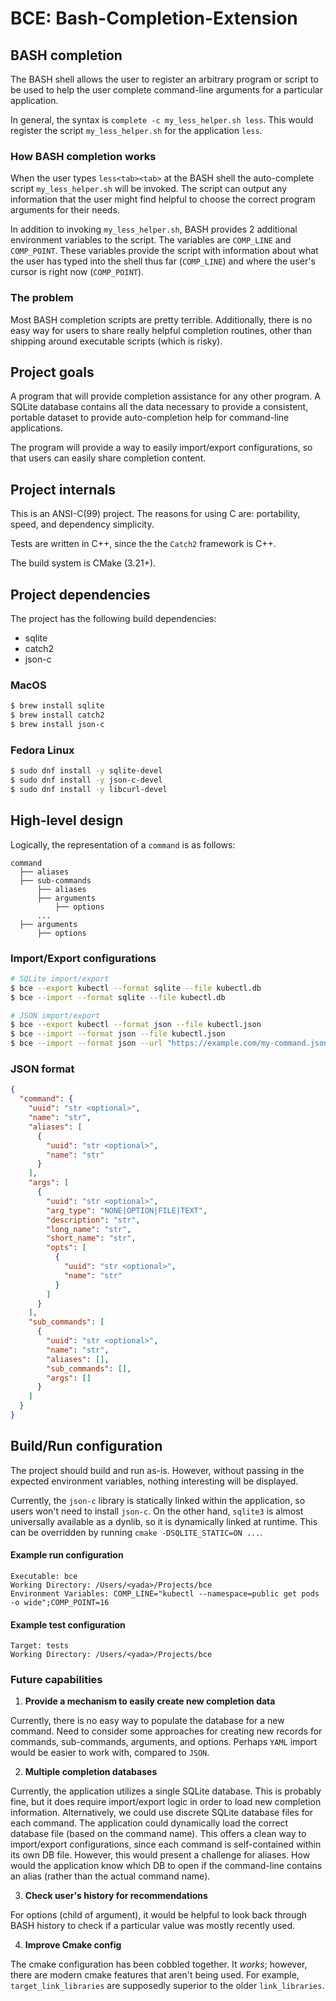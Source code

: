 # BCE: Bash-Completion-Extension

## BASH completion

The BASH shell allows the user to register an arbitrary program 
or script to be used to help the user complete command-line arguments
for a particular application.

In general, the syntax is `complete -c my_less_helper.sh less`.
This would register the script `my_less_helper.sh` for the application `less`.

### How BASH completion works

When the user types `less<tab><tab>` at the BASH shell the 
auto-complete script `my_less_helper.sh` will be invoked. The script
can output any information that the user might find helpful to choose 
the correct program arguments for their needs.

In addition to invoking `my_less_helper.sh`, BASH provides 2 additional
environment variables to the script. The variables are `COMP_LINE` and 
`COMP_POINT`. These variables provide the script with information about
what the user has typed into the shell thus far (`COMP_LINE`) and where
the user's cursor is right now (`COMP_POINT`).

### The problem

Most BASH completion scripts are pretty terrible. Additionally, there
is no easy way for users to share really helpful completion routines,
other than shipping around executable scripts (which is risky).

## Project goals

A program that will provide completion assistance for any other program.
A SQLite database contains all the data necessary to provide a consistent,
portable dataset to provide auto-completion help for command-line applications.

The program will provide a way to easily import/export configurations, so
that users can easily share completion content.

## Project internals

This is an ANSI-C(99) project. The reasons for using C are: portability,
speed, and dependency simplicity.

Tests are written in C++, since the the `Catch2` framework is C++.

The build system is CMake (3.21+).

## Project dependencies

The project has the following build dependencies:

- sqlite
- catch2
- json-c

### MacOS

```bash
$ brew install sqlite
$ brew install catch2
$ brew install json-c
```

### Fedora Linux

```bash
$ sudo dnf install -y sqlite-devel
$ sudo dnf install -y json-c-devel
$ sudo dnf install -y libcurl-devel
```

## High-level design

Logically, the representation of a `command` is as follows:

```
command
  ├── aliases
  ├── sub-commands
      ├── aliases
      ├── arguments
          ├── options
      ...
  ├── arguments
      ├── options
```

### Import/Export configurations

```bash
# SQLite import/export
$ bce --export kubectl --format sqlite --file kubectl.db
$ bce --import --format sqlite --file kubectl.db

# JSON import/export
$ bce --export kubectl --format json --file kubectl.json
$ bce --import --format json --file kubectl.json
$ bce --import --format json --url "https://example.com/my-command.json"
```

### JSON format

```json
{
  "command": {
    "uuid": "str <optional>",
    "name": "str",
    "aliases": [
      {
        "uuid": "str <optional>",
        "name": "str"
      }
    ],
    "args": [
      {
        "uuid": "str <optional>",
        "arg_type": "NONE|OPTION|FILE|TEXT",
        "description": "str",
        "long_name": "str",
        "short_name": "str",
        "opts": [
          {
            "uuid": "str <optional>",
            "name": "str"
          }
        ]
      }
    ],
    "sub_commands": [
      {
        "uuid": "str <optional>",
        "name": "str",
        "aliases": [],
        "sub_commands": [],
        "args": []
      }
    ]
  }
}
```

## Build/Run configuration

The project should build and run as-is. However, without passing in
the expected environment variables, nothing interesting will be displayed.

Currently, the `json-c` library is statically linked within the application, so
users won't need to install `json-c`. On the other hand, `sqlite3` is almost
universally available as a dynlib, so it is dynamically linked at runtime. This
can be overridden by running `cmake -DSQLITE_STATIC=ON ...`.

#### Example run configuration

```
Executable: bce
Working Directory: /Users/<yada>/Projects/bce
Environment Variables: COMP_LINE="kubectl --namespace=public get pods -o wide";COMP_POINT=16
```

#### Example test configuration

```
Target: tests
Working Directory: /Users/<yada>/Projects/bce
```
### Future capabilities

1. **Provide a mechanism to easily create new completion data**

Currently, there is no easy way to populate the database for a new command. 
Need to consider some approaches for creating new records for commands, sub-commands, arguments, and options.
Perhaps `YAML` import would be easier to work with, compared to `JSON`.

2. **Multiple completion databases**

Currently, the application utilizes a single SQLite database. This is probably fine, but it does require import/export
logic in order to load new completion information. Alternatively, we could use discrete SQLite database files for each
command. The application could dynamically load the correct database file (based on the command name). This offers a
clean way to import/export configurations, since each command is self-contained within its own DB file. However, this
would present a challenge for aliases. How would the application know which DB to open if the command-line contains 
an alias (rather than the actual command name).

3. **Check user's history for recommendations**

For options (child of argument), it would be helpful to look back through BASH history
to check if a particular value was mostly recently used.

4. **Improve Cmake config**

The cmake configuration has been cobbled together. It _works_; however, there are modern cmake features that aren't
being used. For example, `target_link_libraries` are supposedly superior to the older `link_libraries`.